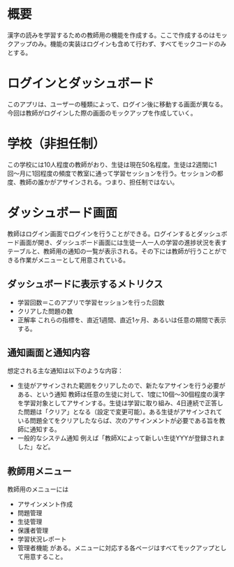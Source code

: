 # 概要
漢字の読みを学習するための教師用の機能を作成する。ここで作成するのはモックアップのみ。機能の実装はログインも含めて行わず、すべてモックコードのみとする。
# ログインとダッシュボード
このアプリは、ユーザーの種類によって、ログイン後に移動する画面が異なる。今回は教師がログインした際の画面のモックアップを作成していく。
# 学校（非担任制）
この学校には10人程度の教師がおり、生徒は現在50名程度。生徒は2週間に1回〜月に1回程度の頻度で教室に通って学習セッションを行う。セッションの都度、教師の誰かがアサインされる。つまり、担任制ではない。
# ダッシュボード画面
教師はログイン画面でログインを行うことができる。ログインするとダッシュボード画面が開き、ダッシュボード画面には生徒一人一人の学習の進捗状況を表すテーブルと、教師用の通知の一覧が表示される。その下には教師が行うことができる作業がメニューとして用意されている。
## ダッシュボードに表示するメトリクス
   - 学習回数＝このアプリで学習セッションを行った回数
   - クリアした問題の数
   - 正解率
   これらの指標を、直近1週間、直近1ヶ月、あるいは任意の期間で表示する。
## 通知画面と通知内容
想定される主な通知は以下のような内容：
   - 生徒がアサインされた範囲をクリアしたので、新たなアサインを行う必要がある、という通知
   教師は任意の生徒に対して、1度に10個〜30個程度の漢字を学習対象としてアサインする。生徒は学習に取り組み、4日連続で正答した問題は「クリア」となる（設定で変更可能）。ある生徒がアサインされている問題全てをクリアしたならば、次のアサインメントが必要である旨を教師に通知する。
   - 一般的なシステム通知
   例えば「教師Xによって新しい生徒YYYが登録されました」など。
## 教師用メニュー
教師用のメニューには
- アサインメント作成
- 問題管理
- 生徒管理
- 保護者管理
- 学習状況レポート
- 管理者機能
がある。メニューに対応する各ページはすべてモックアップとして用意すること。
